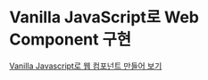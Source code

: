 # Vanilla JavaScript로 Web Component 구현

<a href="https://junilhwang.github.io/TIL/Javascript/Design/Vanilla-JS-Component/" target="_blank" rel="noopener noreferrer">Vanilla Javascript로 웹 컴포넌트 만들어 보기</a>
